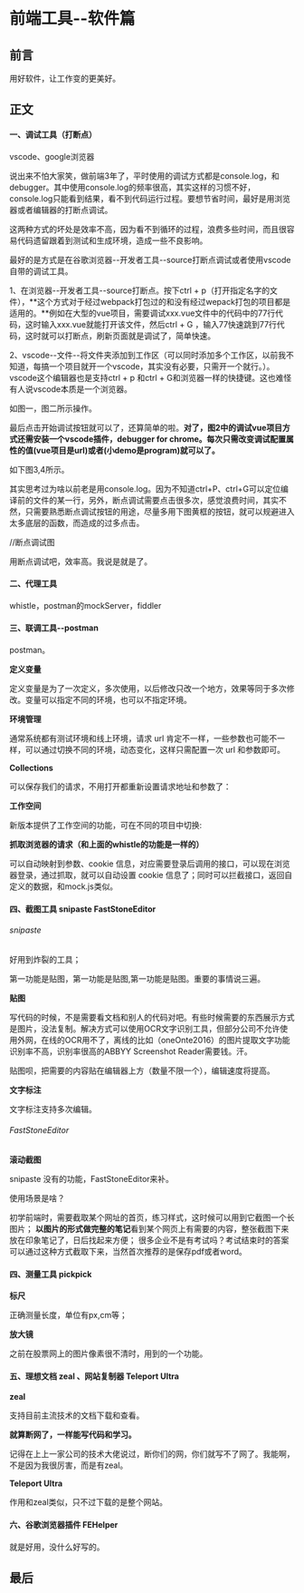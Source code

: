 # 前端工具--软件篇

## 前言

用好软件，让工作变的更美好。

## 正文

####  一、调试工具（打断点）

vscode、google浏览器

说出来不怕大家笑，做前端3年了，平时使用的调试方式都是console.log，和debugger。其中使用console.log的频率很高，其实这样的习惯不好，console.log只能看到结果，看不到代码运行过程。要想节省时间，最好是用浏览器或者编辑器的打断点调试。

这两种方式的坏处是效率不高，因为看不到循环的过程，浪费多些时间，而且很容易代码遗留跟着到测试和生成环境，造成一些不良影响。

最好的是方式是在谷歌浏览器--开发者工具--source打断点调试或者使用vscode自带的调试工具。

1、在浏览器--开发者工具--source打断点。按下ctrl + p（打开指定名字的文件），**这个方式对于经过webpack打包过的和没有经过wepack打包的项目都是适用的。**例如在大型的vue项目，需要调试xxx.vue文件中的代码中的77行代码，这时输入xxx.vue就能打开该文件，然后ctrl + G ，输入77快速跳到77行代码，这时就可以打断点，刷新页面就是调试了，简单快速。

2、vscode--文件--将文件夹添加到工作区（可以同时添加多个工作区，以前我不知道，每搞一个项目就开一个vscode，其实没有必要，只需开一个就行。）。vscode这个编辑器也是支持ctrl + p 和ctrl + G和浏览器一样的快捷键。这也难怪有人说vscode本质是一个浏览器。

如图一，图二所示操作。

最后点击开始调试按钮就可以了，还算简单的啦。**对了，图2中的调试vue项目方式还需安装一个vscode插件，debugger for chrome。每次只需改变调试配置属性的值(vue项目是url)或者(小demo是program)就可以了。**

如下图3,4所示。

其实思考过为啥以前老是用console.log。因为不知道ctrl+P、ctrl+G可以定位编译前的文件的某一行，另外，断点调试需要点击很多次，感觉浪费时间，其实不然，只需要熟悉断点调试按钮的用途，尽量多用下图黄框的按钮，就可以规避进入太多底层的函数，而造成的过多点击。

//断点调试图

用断点调试吧，效率高。我说是就是了。

#### 二、代理工具

whistle，postman的mockServer，fiddler


#### 三、联调工具--postman

postman。
 
**定义变量**

定义变量是为了一次定义，多次使用，以后修改只改一个地方，效果等同于多次修改。变量可以指定不同的环境，也可以不指定环境。

**环境管理**

通常系统都有测试环境和线上环境，请求 url 肯定不一样，一些参数也可能不一样，可以通过切换不同的环境，动态变化，这样只需配置一次 url 和参数即可。

**Collections**

可以保存我们的请求，不用打开都重新设置请求地址和参数了：

**工作空间**

新版本提供了工作空间的功能，可在不同的项目中切换:


**抓取浏览器的请求（和上面的whistle的功能是一样的）**

可以自动映射到参数、cookie 信息，对应需要登录后调用的接口，可以现在浏览器登录，通过抓取，就可以自动设置 cookie 信息了；同时可以拦截接口，返回自定义的数据，和mock.js类似。


#### 四、截图工具 snipaste  FastStoneEditor

###### snipaste

好用到炸裂的工具；

第一功能是贴图，第一功能是贴图,第一功能是贴图。重要的事情说三遍。

**贴图**

写代码的时候，不是需要看文档和别人的代码对吧。有些时候需要的东西展示方式是图片，没法复制。解决方式可以使用OCR文字识别工具，但部分公司不允许使用外网，在线的OCR用不了，离线的比如（oneOnte2016）的图片提取文字功能识别率不高，识别率很高的ABBYY Screenshot Reader需要钱。汗。

贴图呗，把需要的内容贴在编辑器上方（数量不限一个），编辑速度将提高。

**文字标注**

文字标注支持多次编辑。

###### FastStoneEditor

**滚动截图**

snipaste 没有的功能，FastStoneEditor来补。

使用场景是啥？

初学前端时，需要截取某个网址的首页，练习样式，这时候可以用到它截图一个长图片；
**以图片的形式做完整的笔记**看到某个网页上有需要的内容，整张截图下来放在印象笔记了，日后找起来方便；
很多企业不是有考试吗？考试结束时的答案可以通过这种方式截取下来，当然首次推荐的是保存pdf或者word。

#### 四、测量工具 pickpick

**标尺**

正确测量长度，单位有px,cm等；

**放大镜**

之前在股票网上的图片像素很不清时，用到的一个功能。


#### 五、理想文档 zeal 、网站复制器 Teleport Ultra

**zeal**

支持目前主流技术的文档下载和查看。

**就算断网了，一样能写代码和学习。**

记得在上上一家公司的技术大佬说过，断你们的网，你们就写不了网了。我能啊，不是因为我很厉害，而是有zeal。

**Teleport Ultra**

作用和zeal类似，只不过下载的是整个网站。


#### 六、谷歌浏览器插件 FEHelper

就是好用，没什么好写的。

## 最后




